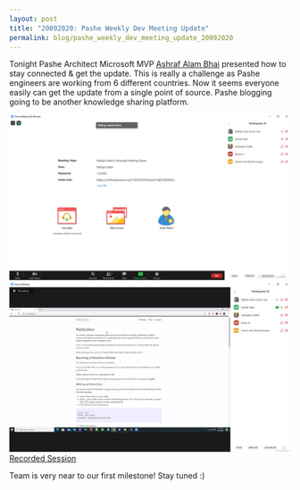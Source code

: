 ```yaml
---
layout: post
title: "20092020: Pashe Weekly Dev Meeting Update"
permalink: blog/pashe_weekly_dev_meeting_update_20092020
---
```


Tonight Pashe Architect Microsoft MVP [Ashraf Alam Bhai](https://www.linkedin.com/in/ashrafalam/) 
presented how to stay connected & get the update. This is really a challenge as Pashe engineers are working from 6 different countries. Now it seems everyone easily can get the update from a single point of source. Pashe blogging going to be another knowledge sharing platform.
  
![Knowledge sharing session](2020-09-20-pashe-weekly-update/img1.jpg)
![Knowledge sharing session](2020-09-20-pashe-weekly-update/img2.jpg)
[Recorded Session](https://drive.google.com/file/d/1iZOGUoOlU5n2twEU7mtn-vPJGOrC7eox/view?usp=sharing)

Team is very near to our first milestone! Stay tuned :) 